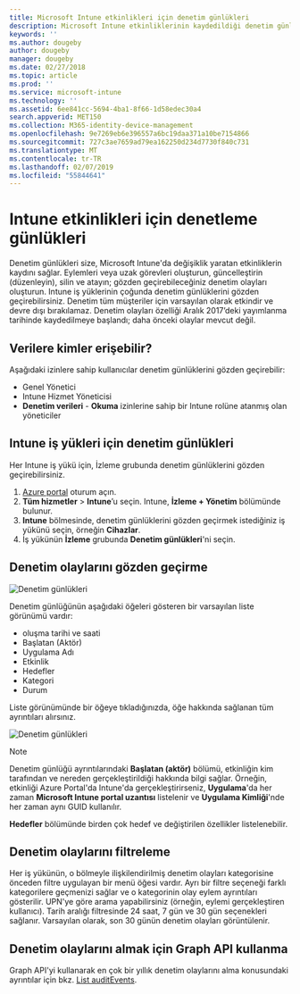 ```yaml
---
title: Microsoft Intune etkinlikleri için denetim günlükleri
description: Microsoft Intune etkinliklerinin kaydedildiği denetim günlüklerini gözden geçirmeyi öğrenin.
keywords: ''
ms.author: dougeby
author: dougeby
manager: dougeby
ms.date: 02/27/2018
ms.topic: article
ms.prod: ''
ms.service: microsoft-intune
ms.technology: ''
ms.assetid: 6ee841cc-5694-4ba1-8f66-1d58edec30a4
search.appverid: MET150
ms.collection: M365-identity-device-management
ms.openlocfilehash: 9e7269eb6e396557a6bc19daa371a10be7154866
ms.sourcegitcommit: 727c3ae7659ad79ea162250d234d7730f840c731
ms.translationtype: MT
ms.contentlocale: tr-TR
ms.lasthandoff: 02/07/2019
ms.locfileid: "55844641"
---
```

# <a name="audit-logs-for-intune-activities"></a>Intune etkinlikleri için denetleme günlükleri
Denetim günlükleri size, Microsoft Intune'da değişiklik yaratan etkinliklerin kaydını sağlar. Eylemleri veya uzak görevleri oluşturun, güncelleştirin (düzenleyin), silin ve atayın; gözden geçirebileceğiniz denetim olayları oluşturun. Intune iş yüklerinin çoğunda denetim günlüklerini gözden geçirebilirsiniz. Denetim tüm müşteriler için varsayılan olarak etkindir ve devre dışı bırakılamaz. Denetim olayları özelliği Aralık 2017’deki yayımlanma tarihinde kaydedilmeye başlandı; daha önceki olaylar mevcut değil.

## <a name="who-can-access-the-data"></a>Verilere kimler erişebilir?
Aşağıdaki izinlere sahip kullanıcılar denetim günlüklerini gözden geçirebilir:
- Genel Yönetici
- Intune Hizmet Yöneticisi
- **Denetim verileri** - **Okuma** izinlerine sahip bir Intune rolüne atanmış olan yöneticiler

## <a name="audit-logs-for-intune-workloads"></a>Intune iş yükleri için denetim günlükleri
Her Intune iş yükü için, İzleme grubunda denetim günlüklerini gözden geçirebilirsiniz.  
1. [Azure portal](https://portal.azure.com) oturum açın.
2. **Tüm hizmetler** > **Intune**’u seçin. Intune, **İzleme + Yönetim** bölümünde bulunur.
3. **Intune** bölmesinde, denetim günlüklerini gözden geçirmek istediğiniz iş yükünü seçin, örneğin **Cihazlar**.
4. İş yükünün **İzleme** grubunda **Denetim günlükleri**'ni seçin.

## <a name="review-audit-events"></a>Denetim olaylarını gözden geçirme
![Denetim günlükleri](./media/monitor-audit-logs.png "Denetim günlükleri")

Denetim günlüğünün aşağıdaki öğeleri gösteren bir varsayılan liste görünümü vardır:    

- oluşma tarihi ve saati
- Başlatan (Aktör)
- Uygulama Adı
- Etkinlik
- Hedefler
- Kategori
- Durum

Liste görünümünde bir öğeye tıkladığınızda, öğe hakkında sağlanan tüm ayrıntıları alırsınız.

![Denetim günlükleri](./media/monitor-audit-log-detail.png "Denetim günlükleri")

> [!Note]    
> Denetim günlüğü ayrıntılarındaki **Başlatan (aktör)** bölümü, etkinliğin kim tarafından ve nereden gerçekleştirildiği hakkında bilgi sağlar. Örneğin, etkinliği Azure Portal'da Intune'da gerçekleştirirseniz, **Uygulama**'da her zaman **Microsoft Intune portal uzantısı** listelenir ve **Uygulama Kimliği**'nde her zaman aynı GUID kullanılır. 
>    
> **Hedefler** bölümünde birden çok hedef ve değiştirilen özellikler listelenebilir.  


## <a name="filter-audit-events"></a>Denetim olaylarını filtreleme
Her iş yükünün, o bölmeyle ilişkilendirilmiş denetim olayları kategorisine önceden filtre uygulayan bir menü öğesi vardır. Ayrı bir filtre seçeneği farklı kategorilere geçmenizi sağlar ve o kategorinin olay eylem ayrıntıları gösterilir. UPN'ye göre arama yapabilirsiniz (örneğin, eylemi gerçekleştiren kullanıcı). Tarih aralığı filtresinde 24 saat, 7 gün ve 30 gün seçenekleri sağlanır. Varsayılan olarak, son 30 günün denetim olayları görüntülenir.

## <a name="use-graph-api-to-retrieve-audit-events"></a>Denetim olaylarını almak için Graph API kullanma
Graph API'yi kullanarak en çok bir yıllık denetim olaylarını alma konusundaki ayrıntılar için bkz. [List auditEvents](https://developer.microsoft.com/en-us/graph/docs/api-reference/beta/api/intune_auditing_auditevent_list).
